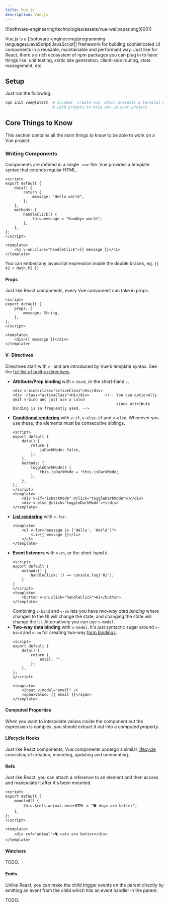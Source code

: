 ```yaml
---
title: Vue.js
description: Vue.js
---
```


![[software-engineering/technologies/assets/vue-wallpaper.png|600]]

Vue.js is a [[software-engineering/programming-languages/JavaScript|JavaScript]] framework for building sophisticated UI components in a reusable, maintainable and performant way. Just like for React, there's a rich ecosystem of npm packages you can plug in to have things like: unit testing, static site generation, client-side routing, state management, etc.

## Setup
Just run the following.
```bash
npm init vue@latest  # Invokes `create-vue` which presents a terminal menu
                     # with prompts to help set up your project.
```

## Core Things to Know
This section contains all the main things to know to be able to work on a Vue project.

### Writing Components
Components are defined in a single `.vue` file. Vue provides a template syntax that extends regular HTML.
```vue
<script>
export default {
    data() {
        return {
            message: "Hello world",
        };
    },
    methods: {
        handleClick() {
            this.message = "Goodbye world";
        },
    },
};
</script>

<template>
    <h1 v-on:click="handleClick">{{ message }}</h1>
</template>
```
You can embed any javascript expression inside the double braces, eg. `{{ 42 + Math.PI }}`

#### Props
Just like React components, every Vue component can take in props.
```vue
<script>
export default {
    props: {
        message: String,
    },
};
</script>

<template>
    <div>{{ message }}</div>
</template>
```

#### V- Directives
Directives start with `v-` and are introduced by Vue's template syntax. See the [full list of built-in directives](https://vuejs.org/api/built-in-directives.html).
- **Attribute/Prop binding** with `v-bind`, or the short-hand `:`.
	```vue
	<div v-bind:class="activeClass">Hi</div>
	<div :class="activeClass">Hi</div>       <!-- You can optionally omit v-bind and just use a colon
	                                              since attribute binding is so frequently used. -->
	```
- **[Conditional rendering](https://vuejs.org/guide/essentials/conditional.html)** with `v-if`, `v-else-if` and `v-else`. Whenever you use these, the elements must be consecutive siblings.
	```vue
	<script>
	export default {
	    data() {
	        return {
	            isDarkMode: false,
	        };
	    },
	    methods: {
	        toggleDarkMode() {
	            this.isDarkMode = !this.isDarkMode;
	        },
	    },
	};
	</script>
	<template>
	    <div v-if="isDarkMode" @click="toggleDarkMode">🌙</div>
	    <div v-else @click="toggleDarkMode">☀️</div>
	</template>
	```
- **[List rendering](https://vuejs.org/guide/essentials/list.html)** with `v-for`. 
	```vue
	<template>
	    <ul v-for="message in ['Hello', 'World']">
	        <li>{{ message }}</li>
	    </ul>
	</template>
	```
- **Event listeners** with `v-on`, or the short-hand `@`.
	```vue
	<script>
	export default {
	    methods() {
	        handleClick: () => console.log('Hi');
	    }
	}
	</script>
	<template>
		<button v-on:click="handleClick">Hi</button>
	</template>
	```
	Combining `v-bind` and `v-on` lets you have *two-way data binding* where changes to the UI will change the state, and changing the state will change the UI. Alternatively you can use `v-model`.
- **Two-way data binding** with `v-model`. It's just syntactic sugar around `v-bind` and `v-on` for creating two-way [form bindings](https://vuejs.org/guide/essentials/forms.html).
	```vue
	<script>
	export default {
	    data() {
	        return {
	            email: "",
	        };
	    },
	};
	</script>
	
	<template>
	    <input v-model="email" />
	    <span>Value: {{ email }}</span>
	</template>
	```

#### Computed Properties
When you want to interpolate values inside the component but the expression is complex, you should extract it out into a *computed property*.

#### Lifecycle Hooks
Just like React components, Vue components undergo a similar [lifecycle](https://vuejs.org/api/options-lifecycle.html) consisting of creation, mounting, updating and unmounting.

#### Refs
Just like React, you can attach a reference to an element and then access and manipulate it after it's been mounted.
```vue
<script>
export default {
    mounted() {
        this.$refs.animal.innerHTML = "🐕 dogs are better";
    },
};
</script>

<template>
    <div ref="animal">🐈 cats are better</div>
</template>
```

#### Watchers
TODO.

#### Emits
Unlike React, you can make the child trigger events on the parent directly by emitting an event from the child which hits an event handler in the parent.

TODO.
